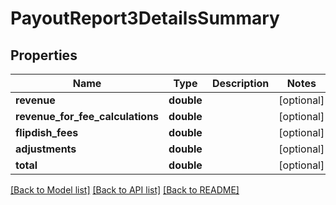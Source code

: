 # PayoutReport3DetailsSummary

## Properties
Name | Type | Description | Notes
------------ | ------------- | ------------- | -------------
**revenue** | **double** |  | [optional] 
**revenue_for_fee_calculations** | **double** |  | [optional] 
**flipdish_fees** | **double** |  | [optional] 
**adjustments** | **double** |  | [optional] 
**total** | **double** |  | [optional] 

[[Back to Model list]](../README.md#documentation-for-models) [[Back to API list]](../README.md#documentation-for-api-endpoints) [[Back to README]](../README.md)


